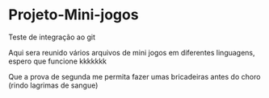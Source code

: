 # Projeto-Mini-jogos
 Teste de integração ao git

 Aqui sera reunido vários arquivos de mini jogos em diferentes linguagens, espero que funcione kkkkkkk

 Que a prova de segunda me permita fazer umas bricadeiras antes do choro (rindo lagrimas de sangue)
